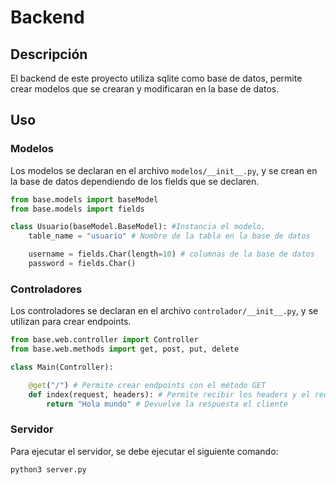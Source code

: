 # Backend

## Descripción

El backend de este proyecto utiliza sqlite como base de datos, permite crear modelos que se crearan y modificaran en la base de datos.

## Uso

### Modelos

Los modelos se declaran en el archivo `modelos/__init__.py`, y se crean en la base de datos dependiendo de los fields que se declaren.

```python
from base.models import baseModel
from base.models import fields

class Usuario(baseModel.BaseModel): #Instancia el modelo.
    table_name = "usuario" # Nombre de la tabla en la base de datos

    username = fields.Char(length=10) # columnas de la base de datos
    password = fields.Char()
```

### Controladores

Los controladores se declaran en el archivo `controlador/__init__.py`, y se utilizan para crear endpoints.

```python
from base.web.controller import Controller
from base.web.methods import get, post, put, delete

class Main(Controller):

    @get("/") # Permite crear endpoints con el método GET
    def index(request, headers): # Permite recibir los headers y el request
        return "Hola mundo" # Devuelve la respuesta el cliente
```

### Servidor

Para ejecutar el servidor, se debe ejecutar el siguiente comando:

```bash
python3 server.py
```